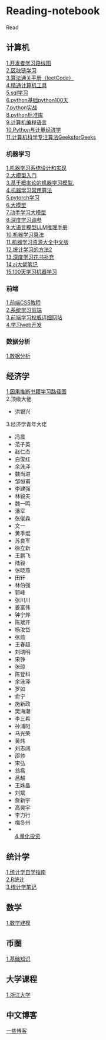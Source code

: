 # Reading-notebook
Read
## 计算机 
[1.开发者学习路线图](https://roadmap.sh/)<br>
[2.区块链学习](https://github.com/Eternaldeath/blockchainHome)<br>
[3.算法通关手册（leetCode）](https://algo.itcharge.cn/)<br>
[4.精通计算机工具](https://missing-semester-cn.github.io/)<br>
[5.sql学习](https://sqlzoo.net/wiki/SQL_Tutorial)<br>
[6.python基础](https://github.com/jackfrued/Python-Core-50-Courses)[python100天](https://github.com/jackfrued/Python-100-Days)<br>
[7.python实战](https://github.com/Jack-Cherish/PythonPark)<br>
[8.python标准库](https://pymotw.com/3/index.html#)<br>
[9.计算机编程语言](https://github.com/EbookFoundation/free-programming-books)<br>
[10.Python与计量经济学](https://pyecon.org)</br>
[11.计算机科学专注算法GeeksforGeeks](https://www.geeksforgeeks.org/)</br>


### 机器学习
[1.机器学习系统设计和实现](https://openmlsys.github.io/index.html)<br>
[2.大模型入门](https://github.com/km1994/LLMsNineStoryDemonTower/blob/main/detail.md)<br>
[3.基于概率论的机器学习模型.](https://github.com/probml/pyprobml)<br>
[4.机器学习常用算法](https://github.com/nosuggest/Reflection_Summary)<br>
[5.pytorch学习](https://github.com/yufanmiao/eat_pytorch_in_20_days)<br>
[6.大模型](https://github.com/rasbt/LLMs-from-scratch)<br>
[7.动手学习大模型](https://github.com/Lordog/dive-into-llms)<br>
[8.深度学习调参](https://junxnone.github.io/tpcn/#/)<br>
[9.大语言模型LLM推理手册](https://github.com/DefTruth/Awesome-LLM-Inference)<br>
[10.机器学习算法](https://github.com/weixr18/MLAN)<br>
[11.机器学习资源大全中文版](https://github.com/jobbole/awesome-machine-learning-cn)<br>
[12.统计学习的方法2](https://github.com/SmirkCao/Lihang)<br>
[13.深度学习花书补充](https://github.com/MingchaoZhu/DeepLearning)<br>
[14.ai大佬笔记](https://github.com/cbamls/AI_Tutorial)<br>
[15.100天学习机器学习](https://bgithub.xyz/ouyang132/100-Days-Of-ML-Code)</br>
### 前端
[1.前端CSS教程](https://github.com/pengfeiw/css-tutorial/blob/master/README.md)<br>
[2.系统学习前端](https://gitcode.com/qianguyihao/Web/overview?utm_source=csdn_github_accelerator)<br>
[3.前端学习权威详细网站](https://developer.mozilla.org/zh-CN/)<br>
[4.学习web开发](https://developer.mozilla.org/zh-CN/docs/Learn)<br>

### 数据分析
[1.数据分析](https://github.com/hi-weijun/PythonDataScience-Collections)<br>
## 经济学
[1.因果推断书籍学习路径图](https://www.bradyneal.com/which-causal-inference-book)<br>
2.顶级大佬
* 洪银兴


  
3.经济学青年大佬
* 冯晨
* 范子英
* 赵仁杰
* 白俊红
* 余泳泽
* 魏尚进
* 邹恒甫
* 李建强
* 林毅夫
* 魏一鸣
* 潘军
* 张俊森
* 文一
* 黄季焜
* 苏良军
* 徐立新
* 王鹏飞
* 陆毅
* 张晓燕
* 田轩
* 林伯强
* 郭峰
* 张川川
* 姜富伟
* 钟宁烨
* 陈斌开
* 杨汝岱
* 张勋
* 王春超
* 刘瑞明
* 宋铮
* 张琼
* 陈登科
* 余泳泽
* 罗如
* 俞宁
* 施新政
* 樊海潮
* 李三希
* 孙浦阳
* 马光荣
* 黄炜
* 刘志阔
* 邵帅
* 宋弘
* 翁翕
* 吕越
* 王姝晶
* 刘斌
* 詹新宇
* 高昊宇
* 李力行
* 梅冬州
* 
  <br>[4.量化投资](https://github.com/zincsabian/Quantitative-Finance)<br>
## 统计学
[1.统计学自学指南](https://xuankaiwang.github.io/)<br>
[2.R统计](https://www.wvbauer.com/doku.php/live_streams)<br>
[3.统计学笔记](https://chewisinho.github.io/class-notes)<br>
## 数学
[1.数学建模](https://github.com/datawhalechina/intro-mathmodel)<br>
## 币圈
[1.基础知识](https://btcdayu.gitbook.io/dayu/tou-zi-jing-dian/tun-bi-te-bi)<br>
## 大学课程
[1.浙江大学](https://qsctech.github.io/zju-icicles/)<br>
## 中文博客
[一些博客](https://github.com/timqian/chinese-independent-blogs)
